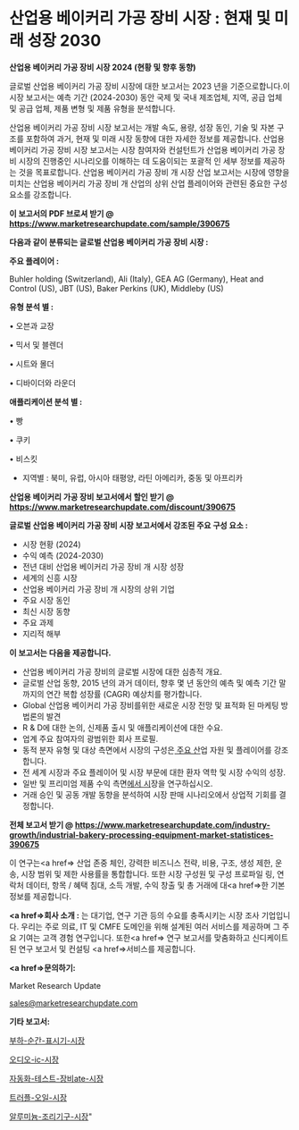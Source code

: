 # 산업용 베이커리 가공 장비 시장 : 현재 및 미래 성장 2030

<strong>산업용 베이커리 가공 장비 시장 2024 (현황 및 향후 동향)</strong>

글로벌 산업용 베이커리 가공 장비 시장에 대한 보고서는 2023 년을 기준으로합니다.이 시장 보고서는 예측 기간 (2024-2030) 동안 국제 및 국내 제조업체, 지역, 공급 업체 및 공급 업체, 제품 변형 및 제품 유형을 분석합니다.

산업용 베이커리 가공 장비 시장 보고서는 개발 속도, 용량, 성장 동인, 기술 및 자본 구조를 포함하여 과거, 현재 및 미래 시장 동향에 대한 자세한 정보를 제공합니다. 산업용 베이커리 가공 장비 시장 보고서는 시장 참여자와 컨설턴트가 산업용 베이커리 가공 장비 시장의 진행중인 시나리오를 이해하는 데 도움이되는 포괄적 인 세부 정보를 제공하는 것을 목표로합니다. 산업용 베이커리 가공 장비 개 시장 산업 보고서는 시장에 영향을 미치는 산업용 베이커리 가공 장비 개 산업의 상위 산업 플레이어와 관련된 중요한 구성 요소를 강조합니다.



<strong>이 보고서의 PDF 브로셔 받기 @ <a href=https://www.marketresearchupdate.com/sample/390675>https://www.marketresearchupdate.com/sample/390675</a></strong>



<strong>다음과 같이 분류되는 글로벌 산업용 베이커리 가공 장비 시장 :</strong>



<strong>주요 플레이어 :</strong>

Buhler holding (Switzerland), Ali (Italy), GEA AG (Germany), Heat and Control (US), JBT (US), Baker Perkins (UK), Middleby (US)



<strong>유형 분석 별 :</strong>

• 오븐과 교장

• 믹서 및 블렌더

• 시트와 몰더

• 디바이더와 라운더



<strong>애플리케이션 분석 별 :</strong>

• 빵

• 쿠키

• 비스킷

<ul>
  <li>지역별 : 북미, 유럽, 아시아 태평양, 라틴 아메리카, 중동 및 아프리카</li>
</ul>


<strong>산업용 베이커리 가공 장비 보고서에서 할인 받기 @ <a href=https://www.marketresearchupdate.com/discount/390675>https://www.marketresearchupdate.com/discount/390675</a></strong>



<strong>글로벌 산업용 베이커리 가공 장비 시장 보고서에서 강조된 주요 구성 요소 :</strong>
<ul>
  <li>시장 현황 (2024)</li>
  <li>수익 예측 (2024-2030)</li>
  <li>전년 대비 산업용 베이커리 가공 장비 개 시장 성장</li>
  <li>세계의 신흥 시장</li>
  <li>산업용 베이커리 가공 장비 개 시장의 상위 기업</li>
  <li>주요 시장 동인</li>
  <li>최신 시장 동향</li>
  <li>주요 과제</li>
  <li>지리적 해부</li>
</ul>


<strong>이 보고서는 다음을 제공합니다.</strong>
<ul>
  <li>산업용 베이커리 가공 장비의 글로벌 시장에 대한 심층적 개요.</li>
  <li>글로벌 산업 동향, 2015 년의 과거 데이터, 향후 몇 년 동안의 예측 및 예측 기간 말까지의 연간 복합 성장률 (CAGR) 예상치를 평가합니다.</li>
  <li>Global 산업용 베이커리 가공 장비를위한 새로운 시장 전망 및 표적화 된 마케팅 방법론의 발견</li>
  <li>R &amp; D에 대한 논의, 신제품 출시 및 애플리케이션에 대한 수요.</li>
  <li>업계 주요 참여자의 광범위한 회사 프로필.</li>
  <li>동적 분자 유형 및 대상 측면에서 시장의 구성은<a href=> 주요 산</a>업 자원 및 플레이어를 강조합니다.</li>
  <li>전 세계 시장과 주요 플레이어 및 시장 부문에 대한 환자 역학 및 시장 수익의 성장.</li>
  <li>일반 및 프리미엄 제품 수익 측면<a href=>에서 시</a>장을 연구하십시오.</li>
  <li>거래 승인 및 공동 개발 동향을 분석하여 시장 판매 시나리오에서 상업적 기회를 결정합니다.</li>
</ul>



<strong>전체 보고서 받기 @ <a href=https://www.marketresearchupdate.com/industry-growth/industrial-bakery-processing-equipment-market-statistices-390675>https://www.marketresearchupdate.com/industry-growth/industrial-bakery-processing-equipment-market-statistices-390675</a></strong>

이 연구는<a href=> 산업 존중</a> 체인, 강력한 비즈니스 전략, 비용, 구조, 생성 제한, 운송, 시장 범위 및 제한 사용률을 통합합니다. 또한 시장 구성원 및 구성 프로파일 링, 연락처 데이터, 항목 / 혜택 침대, 소득 개발, 수익 창출 및 총 거래에 대<a href=>한 기본 </a>정보를 제공합니다.



<strong><a href=>회사 소</a>개 :</strong>
는 대기업, 연구 기관 등의 수요를 충족시키는 시장 조사 기업입니다. 우리는 주로 의료, IT 및 CMFE 도메인을 위해 설계된 여러 서비스를 제공하며 그 주요 기여는 고객 경험 연구입니다. 또한<a href=> 연구 보</a>고서를 맞춤화하고 신디케이트 된 연구 보고서 및 컨설팅 <a href=>서비스</a>를 제공합니다.



<strong><a href=>문의하기:</a></strong>

Market Research Update

sales@marketresearchupdate.com



<strong>기타 보고서:</strong>

<a href=https://www.linkedin.com/pulse/부하-순간-표시기-시장-경쟁-분석-및-성장-잠재력-2029-survey-spotlight-pro-24-analysis/>부하-순간-표시기-시장</a>

<a href=https://www.linkedin.com/pulse/오디오-ic-시장-세분화-연구-및-목표-고객2029년-market-matrix-musings-analysis-fphcf/>오디오-ic-시장</a>

<a href=https://www.linkedin.com/pulse/자동화-테스트-장비ate-시장-경쟁-분석-및-성장-잠재력-2029-jxd8f/>자동화-테스트-장비ate-시장</a>

<a href=https://www.linkedin.com/pulse/트러플-오일-시장-동향-및-성장-전망-trendsetters-talk-360-analysis-zxicf/>트러플-오일-시장</a>

<a href=https://www.linkedin.com/pulse/알루미늄-조리기구-시장-진입-전략-및-위험-평가2029년-analytics-avenue-adventures-24-ana-ddutf/>알루미늄-조리기구-시장</a>"

